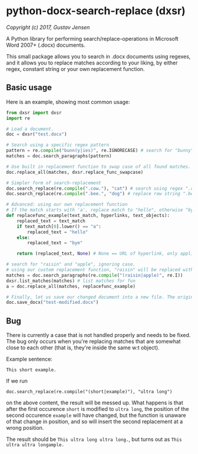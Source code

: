 

# python-docx-search-replace (dxsr)
*Copyright (c) 2017, Gustav Jensen*

A Python library for performing search/replace-operations in Microsoft Word 2007+ (.docx) documents.

This small package allows you to search in .docx documents using regexes, and it allows you to replace matches according to your liking, by either regex, constant string or your own replacement function.

## Basic usage
Here is an example, showing most common usage:

```python
from dxsr import dxsr
import re

# Load a document.
doc = dxsr("test.docx")

# Search using a specific regex pattern
pattern = re.compile("bunn(y|ies)", re.IGNORECASE) # search for "bunny" and "bunnies"
matches = doc.search_paragraphs(pattern)

# Use built in replacement function to swap case of all found matches.
doc.replace_all(matches, dxsr.replace_func_swapcase)

# Simpler form of search-replacement
doc.search_replace(re.compile(".cow."), "cat") # search using regex ".cow.", replace with "cat"
doc.search_replace(re.compile(".bee.", "dog") # replace raw string ".bee." with "dog"

# Advanced: using our own replacement function
# If the match starts with 'a', replace match to "hello", otherwise "bye"
def replacefunc_example(text_match, hyperlinks, text_objects):
    replaced_text = text_match
    if text_match[0].lower() == "a":
        replaced_text = "hello"
    else:
        replaced_text = "bye"

    return (replaced_text, None) # None == URL of hyperlink, only applicable if match had hyperlink attached

# search for "raisin" and "apple", ignoring case.
# using our custom replacement function, "raisin" will be replaced with "bye", and "apple" with "hello"
matches = doc.search_paragraphs(re.compile("(raisin|apple)", re.I))
dxsr.list_matches(matches) # list matches for fun
a = doc.replace_all(matches, replacefunc_example)

# Finally, let us save our changed document into a new file. The original is untouched.
doc.save_docx("test-modified.docx")
```

## Bug
There is currently a case that is not handled properly and needs to be fixed.
The bug only occurs when you're replacing matches that are somewhat close to each other (that is, they're inside the same w:t object).



Example sentence:

`This short example.`

If we run

`doc.search_replace(re.compile("(short|example)"), "ultra long")`

on the above content, the result will be messed up.
What happens is that after the first occurence `short` is modified to `ultra long`, the position of the second occurence `example` will have changed, but the function is unaware of that change in position, and so will insert the second replacement at a wrong position.

The result should be
`This ultra long ultra long.`, but turns out as `This ultra ultra longample.`
